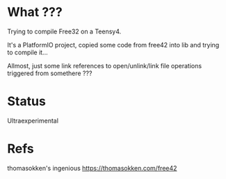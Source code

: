# What ???

Trying to compile Free32 on a Teensy4.

It's a PlatformIO project, copied some code from free42 into lib and trying to compile it...

Allmost, just some link references to open/unlink/link file operations triggered from somethere ???

# Status

Ultraexperimental

# Refs

thomasokken's ingenious https://thomasokken.com/free42 
